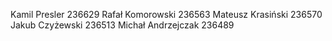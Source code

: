 Kamil Presler 236629
Rafał Komorowski 236563
Mateusz Krasiński  236570
Jakub Czyżewski 236513
Michał Andrzejczak 236489
